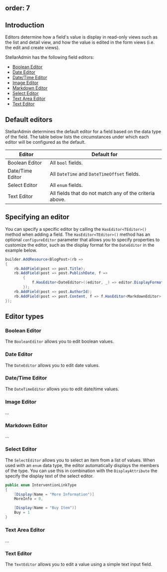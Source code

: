 order: 7
---

## Introduction

Editors determine how a field's value is display in read-only views such as the list and detail view, and how the value is edited in the form views (i.e. the edit and create views).

StellarAdmin has the following field editors:

* [Boolean Editor](#boolean-editor)
* [Date Editor](#date-editor)
* [Date/Time Editor](#datetime-editor)
* [Image Editor](#image-editor)
* [Markdown Editor](#markdown-editor)
* [Select Editor](#select-editor)
* [Text Area Editor](#text-area-editor)
* [Text Editor](#text-editor)

## Default editors

StellarAdmin determines the default editor for a field based on the data type of the field. The table below lists the circumstances under which each editor will be configured as the default.

Editor | Default for
---------|----------
 Boolean Editor | All `bool` fields.
 Date/Time Editor | All `DateTime` and `DateTimeOffset` fields.
 Select Editor | All `enum` fields.
 Text Editor | All fields that do not match any of the criteria above.

## Specifying an editor

You can specify a specific editor by calling the `HasEditor<TEditor>()` method when adding a field. The `HasEditor<TEditor>()` method has an optional `configureEditor` parameter that allows you to specify properties to customize the editor, such as the display format for the `DateEditor` in the example below.

```cs
builder.AddResource<BlogPost>(rb =>
{
    rb.AddField(post => post.Title);
    rb.AddField(post => post.PublishDate, f => 
        {
            f.HasEditor<DateEditor>((editor, _) => editor.DisplayFormat = "FFF");
        });
    rb.AddField(post => post.AuthorId);
    rb.AddField(post => post.Content, f => f.HasEditor<MarkdownEditor>());
});
```

## Editor types

### Boolean Editor

The `BooleanEditor` allows you to edit boolean values.

### Date Editor

The `DateEditor` allows you to edit date values.

### Date/Time Editor

The `DateTimeEditor` allows you to edit date/time values.

### Image Editor

...

### Markdown Editor

...

### Select Editor

The `SelectEditor` allows you to select an item from a list of values. When used with an `enum` data type, the editor automatically displays the members of the type. You can use this in combination with the `DisplayAttribute` the specify the display text of the select editor.

```cs
public enum InterventionLinkType
{
    [Display(Name = "More Information")]
    MoreInfo = 0,

    [Display(Name = "Buy Item")]
    Buy = 1
}
```

### Text Area Editor

...

### Text Editor

The `TextEditor` allows you to edit a value using a simple text input field.
